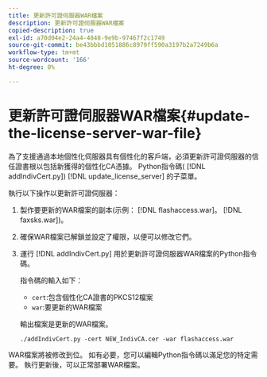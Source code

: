 ```yaml
---
title: 更新許可證伺服器WAR檔案
description: 更新許可證伺服器WAR檔案
copied-description: true
exl-id: a70d04e2-24a4-4848-9e9b-97467f2c1749
source-git-commit: be43bbbd1051886c8979ff590a3197b2a7249b6a
workflow-type: tm+mt
source-wordcount: '166'
ht-degree: 0%

---
```


# 更新許可證伺服器WAR檔案{#update-the-license-server-war-file}

為了支援通過本地個性化伺服器具有個性化的客戶端，必須更新許可證伺服器的信任證書根以包括新獲得的個性化CA憑據。 Python指令碼( [!DNL addIndivCert.py]) [!DNL update_license_server] 的子菜單。

執行以下操作以更新許可證伺服器：

1. 製作要更新的WAR檔案的副本(示例： [!DNL flashaccess.war]。 [!DNL faxsks.war])。
1. 確保WAR檔案已解鎖並設定了權限，以便可以修改它們。
1. 運行 [!DNL addIndivCert.py] 用於更新許可證伺服器WAR檔案的Python指令碼。

   指令碼的輸入如下：

   * `cert`:包含個性化CA證書的PKCS12檔案
   * `war`:要更新的WAR檔案

   輸出檔案是更新的WAR檔案。

   ```
   ./addIndivCert.py -cert NEW_IndivCA.cer -war flashaccess.war
   ```

WAR檔案將被修改到位。 如有必要，您可以編輯Python指令碼以滿足您的特定需要。 執行更新後，可以正常部署WAR檔案。
